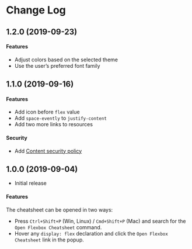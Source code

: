 # Change Log

## 1.2.0 (2019-09-23)

#### Features

- Adjust colors based on the selected theme
- Use the user’s preferred font family

## 1.1.0 (2019-09-16)

#### Features

- Add icon before `flex` value
- Add `space-evently` to `justify-content`
- Add two more links to resources

#### Security

- Add [Content security policy](https://code.visualstudio.com/api/extension-guides/webview#content-security-policy)

## 1.0.0 (2019-09-04)

- Initial release

#### Features

The cheatsheet can be opened in two ways:

* Press `Ctrl+Shift+P` (Win, Linux) / `Cmd+Shift+P` (Mac) and search for the `Open Flexbox Cheatsheet` command.
* Hover any `display: flex` declaration and click the `Open Flexbox Cheatsheet` link in the popup.

